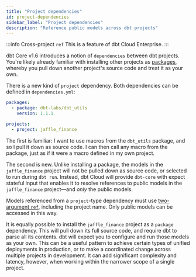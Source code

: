 ```yaml
---
title: "Project dependencies"
id: project-dependencies
sidebar_label: "Project dependencies"
description: "Reference public models across dbt projects"
---
```


:::info Cross-project `ref`
This is a feature of dbt Cloud Enterprise.
:::

dbt Core v1.6 introduces a notion of `dependencies` between dbt projects. You're likely already familiar with installing other projects as [packages](/docs/build/packages), whereby you pull down another project's source code and treat it as your own.

There is a new kind of `project` dependency. Both dependencies can be defined in `dependencies.yml`:
```yml
packages:
  - package: dbt-labs/dbt_utils
    version: 1.1.1

projects:
  - project: jaffle_finance
```

The first is familiar: I want to use macros from the `dbt_utils` package, and so I pull it down as source code. I can then call any macro from the package, just as if it were a macro defined in my own project.

The second is new. Unlike installing a package, the models in the `jaffle_finance` project will not be pulled down as source code, or selected to run during `dbt run`. Instead, dbt Cloud will provide `dbt-core` with expect stateful input that enables it to resolve references to public models in the `jaffle_finance` project—and _only_ the public models.

Models referenced from a `project`-type dependency must use [two-argument `ref`](/reference/dbt-jinja-functions/ref#two-argument-variant), including the project name. Only public models can be accessed in this way.

It is equally possible to install the `jaffle_finance` project as a `package` dependency. This will pull down its full source code, and require dbt to parse all its contents. dbt will expect you to configure and run those models as your own. This can be a useful pattern to achieve certain types of unified deployments in production, or to make a coordinated change across multiple projects in development. It can add significant complexity and latency, however, when working within the narrower scope of a single project.
